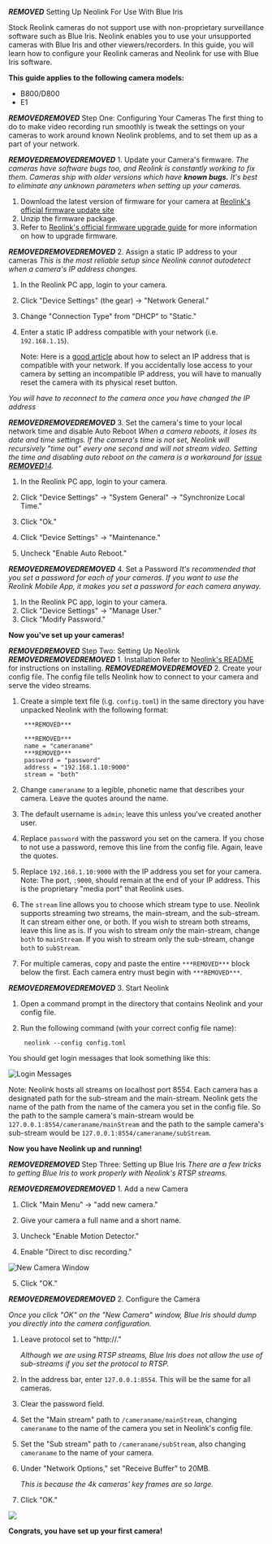 ***REMOVED*** Setting Up Neolink For Use With Blue Iris

Stock Reolink cameras do not support use with non-proprietary surveillance software such as Blue Iris. Neolink enables you to use your unsupported cameras with Blue Iris and other viewers/recorders. In this guide, you will learn how to configure your Reolink cameras and Neolink for use with Blue Iris software.

**This guide applies to the following camera models:**
- B800/D800
- E1


***REMOVED******REMOVED*** Step One: Configuring Your Cameras
The first thing to do to make video recording run smoothly is tweak the settings on your cameras to work around known Neolink problems, and to set them up as a part of your network.

***REMOVED******REMOVED******REMOVED*** 1. Update your Camera's firmware.
_The cameras have software bugs too, and Reolink is constantly working to fix them. Cameras ship with older versions which have **known bugs.** It's best to eliminate any unknown parameters when setting up your cameras._
1. Download the latest version of firmware for your camera at [Reolink's official firmware update site](https://support.reolink.com/hc/en-us/sections/360002374874-Firmware)
2. Unzip the firmware package.
3. Refer to [Reolink's official firmware upgrade guide](https://support.reolink.com/hc/en-us/articles/360004084333-Upgrade-Firmware-via-Reolink-Client-Windows-) for more information on how to upgrade firmware.

***REMOVED******REMOVED******REMOVED*** 2. Assign a static IP address to your cameras
_This is the most reliable setup since Neolink cannot autodetect when a camera's IP address changes._
1. In the Reolink PC app, login to your camera.

2. Click "Device Settings" (the gear) -> "Network General."

3. Change "Connection Type" from "DHCP" to "Static."

4. Enter a static IP address compatible with your network (i.e. `192.168.1.15`).

   Note: Here is a [good article](https://www.lifewire.com/using-static-ip-address-on-private-computer-818404***REMOVED***:~:text=Static%20IP%20Address%20Assignment%20on%20Home%20Networks.%201,addresses%20in%20the%2010.x.x.x%20private%20range%20...%20) about how to select an IP address that is compatible with your network. If you accidentally lose access to your camera by setting an incompatible IP address, you will have to manually reset the camera with its physical reset button.

_You will have to reconnect to the camera once you have changed the IP address_

***REMOVED******REMOVED******REMOVED*** 3. Set the camera's time to your local network time and disable Auto Reboot
_When a camera reboots, it loses its date and time settings. If the camera's time is not set, Neolink will recursively "time out" every one second and will not stream video.  Setting the time and disabling auto reboot on the camera is a workaround for [issue ***REMOVED***14](https://github.com/thirtythreeforty/neolink/issues/14)._ 
1. In the Reolink PC app, login to your camera.
2. Click "Device Settings" -> "System General" -> "Synchronize Local Time."
3. Click "Ok."

4. Click "Device Settings" -> "Maintenance."

5. Uncheck "Enable Auto Reboot."

***REMOVED******REMOVED******REMOVED*** 4. Set a Password
_It's recommended that you set a password for each of your cameras. If you want to use the Reolink Mobile App, it makes you set a password for each camera anyway._
1. In the Reolink PC app, login to your camera.
2. Click "Device Settings" -> "Manage User."
3. Click "Modify Password."

**Now you've set up your cameras!**

***REMOVED******REMOVED*** Step Two: Setting Up Neolink
***REMOVED******REMOVED******REMOVED*** 1. Installation
Refer to [Neolink's README](https://github.com/thirtythreeforty/neolink/blob/master/README.md) for instructions on installing.
***REMOVED******REMOVED******REMOVED*** 2. Create your config file.
The config file tells Neolink how to connect to your camera and serve the video streams.
1. Create a simple text file (i.g. `config.toml`) in the same directory you have unpacked Neolink with the following format:

        ***REMOVED***
        
        ***REMOVED***
        name = "cameraname"
        ***REMOVED***
        password = "password"
        address = "192.168.1.10:9000"
        stream = "both"
    
2. Change `cameraname` to a legible, phonetic name that describes your camera. Leave the quotes around the name.
3. The default username is `admin`; leave this unless you've created another user.
4. Replace `password` with the password you set on the camera. If you chose to not use a password, remove this line from the config file. Again, leave the quotes.
5. Replace `192.168.1.10:9000` with the IP address you set for your camera. 
    Note: The port, `:9000`, should remain at the end of your IP address. This is the proprietary "media port" that Reolink uses.
6. The `stream` line allows you to choose which stream type to use. Neolink supports streaming two streams, the main-stream, and the sub-stream. It can stream either one, or both. If you wish to stream both streams, leave this line as is. If you wish to stream _only_ the main-stream, change `both` to `mainStream`. If you wish to stream only the sub-stream, change `both` to `subStream`.
7. For multiple cameras, copy and paste the entire `***REMOVED***` block below the first. Each camera entry must begin with `***REMOVED***`.

***REMOVED******REMOVED******REMOVED*** 3. Start Neolink
1. Open a command prompt in the directory that contains Neolink and your config file.
2. Run the following command (with your correct config file name):

        neolink --config config.toml

You should get login messages that look something like this:

![Login Messages](docs/screenshots/login_messages.JPG)

Note: Neolink hosts all streams on localhost port 8554. Each camera has a designated path for the sub-stream and the main-stream. Neolink gets the name of the path from the name of the camera you set in the config file. So the path to the sample camera's main-stream would be `127.0.0.1:8554/cameraname/mainStream` and the path to the sample camera's sub-stream would be `127.0.0.1:8554/cameraname/subStream`.

**Now you have Neolink up and running!**


***REMOVED******REMOVED*** Step Three: Setting up Blue Iris
_There are a few tricks to getting Blue Iris to work properly with Neolink's RTSP streams._

***REMOVED******REMOVED******REMOVED*** 1. Add a new Camera
1. Click "Main Menu" -> "add new camera."

2. Give your camera a full name and a short name.
3. Uncheck "Enable Motion Detector."
4. Enable "Direct to disc recording."

![New Camera Window](docs/screenshots/new_camera.JPG)

5. Click "OK."

***REMOVED******REMOVED******REMOVED*** 2. Configure the Camera

_Once you click "OK" on the "New Camera" window, Blue Iris should dump you directly into the camera configuration._

1. Leave protocol set to "http://."

   _Although we are using RTSP streams, Blue Iris does not allow the use of sub-streams if you set the protocol to RTSP._

2. In the address bar, enter `127.0.0.1:8554`. This will be the same for all cameras.
3. Clear the password field.
4. Set the "Main stream" path to `/cameraname/mainStream`, changing `cameraname` to the name of the camera you set in Neolink's config file.
5. Set the "Sub stream" path to `/cameraname/subStream`, also changing `cameraname` to the name of your camera.

6. Under "Network Options," set "Receive Buffer" to 20MB.

   _This is because the 4k cameras' key frames are so large._

7. Click "OK."

![](docs/screenshots/new_camera_config.JPG)

**Congrats, you have set up your first camera!**
